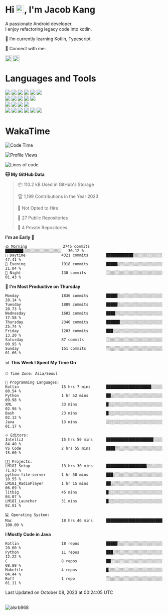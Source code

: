 # Hi <img src="https://media.giphy.com/media/hvRJCLFzcasrR4ia7z/giphy.gif" width="25px">, I'm Jacob Kang
A passionate Android developer.
</br>
I enjoy refactoring legacy code into kotlin.

🌱 I’m currently learning Kotlin, Typescript

🤝 Connect with me:

<a href="https://www.linkedin.com/in/minkyu-kang-b7477b1b2/"><img align="left" src="https://raw.githubusercontent.com/yushi1007/yushi1007/main/images/linkedin.svg" alt="Minkyu Kang | LinkedIn" width="21px"/></a>
<a href="https://www.instagram.com/_jacob_kang/"><img align="left" src="https://raw.githubusercontent.com/yushi1007/yushi1007/main/images/instagram.svg" alt="Jacob Kang | Instagram" width="21px"/></a>

</br>

# Languages and Tools

<div align="left">
<img src="https://img.shields.io/badge/java-007396?logo=java&logoColor=white"/>
<img src="https://img.shields.io/badge/kotlin-7F52FF?logo=kotlin&logoColor=white"/>
<img src="https://img.shields.io/badge/python-3776AB?logo=python&logoColor=white"/>
<img src="https://img.shields.io/badge/bash shell-4EAA25?logo=gnubash&logoColor=white"/>
<img src="https://img.shields.io/badge/c-A8B9CC?logo=c&logoColor=white"/>
<img src="https://img.shields.io/badge/c++-00599C?logo=c%2b%2b&logoColor=white"/>
</div>
<div align="left">
<img src="https://img.shields.io/badge/git-F05032?logo=git&logoColor=white"/>
<img src="https://img.shields.io/badge/github-181717?logo=github&logoColor=white"/>
<img src="https://img.shields.io/badge/mysql-4479A1?logo=mysql&logoColor=white"/>
<img src="https://img.shields.io/badge/sqlite-003B57?logo=sqlite&logoColor=white"/>
<img src="https://img.shields.io/badge/amazon AWS-232F3E?logo=amazonaws&logoColor=white"/>
</div>
<div align="left">
<img src="https://img.shields.io/badge/android-3DDC84?logo=android&logoColor=white"/>
<img src="https://img.shields.io/badge/linux-FCC624?logo=linux&logoColor=white"/>
<img src="https://img.shields.io/badge/flask-000000?logo=flask&logoColor=white"/>
<img src="https://img.shields.io/badge/arduino-00979D?logo=arduino&logoColor=white"/>
</div>
<div align="left">
<img src="https://img.shields.io/badge/slack-4A154B?logo=slack&logoColor=white"/>
<img src="https://img.shields.io/badge/notion-000000?logo=notion&logoColor=white"/>
<img src="https://img.shields.io/badge/jira-0052CC?logo=jira&logoColor=white"/>
<img src="https://img.shields.io/badge/postman-FF6C37?logo=postman&logoColor=white"/>
<img src="https://img.shields.io/badge/intellij-000000?logo=intellijidea&logoColor=white"/>
<img src="https://img.shields.io/badge/pycharm-000000?logo=pycharm&logoColor=white"/>
</div>

# WakaTime

<!--START_SECTION:waka-->
![Code Time](http://img.shields.io/badge/Code%20Time-3%2C050%20hrs%2047%20mins-blue)

![Profile Views](http://img.shields.io/badge/Profile%20Views-0-blue)

![Lines of code](https://img.shields.io/badge/From%20Hello%20World%20I%27ve%20Written-5.2%20million%20lines%20of%20code-blue)

**🐱 My GitHub Data** 

> 📦 110.2 kB Used in GitHub's Storage 
 > 
> 🏆 1,199 Contributions in the Year 2023
 > 
> 🚫 Not Opted to Hire
 > 
> 📜 27 Public Repositories 
 > 
> 🔑 4 Private Repositories 
 > 
**I'm an Early 🐤** 

```text
🌞 Morning                2745 commits        ████████░░░░░░░░░░░░░░░░░   30.12 % 
🌆 Daytime                4321 commits        ████████████░░░░░░░░░░░░░   47.41 % 
🌃 Evening                1918 commits        █████░░░░░░░░░░░░░░░░░░░░   21.04 % 
🌙 Night                  130 commits         ░░░░░░░░░░░░░░░░░░░░░░░░░   01.43 % 
```
📅 **I'm Most Productive on Thursday** 

```text
Monday                   1836 commits        █████░░░░░░░░░░░░░░░░░░░░   20.14 % 
Tuesday                  1889 commits        █████░░░░░░░░░░░░░░░░░░░░   20.73 % 
Wednesday                1602 commits        ████░░░░░░░░░░░░░░░░░░░░░   17.58 % 
Thursday                 2346 commits        ██████░░░░░░░░░░░░░░░░░░░   25.74 % 
Friday                   1203 commits        ███░░░░░░░░░░░░░░░░░░░░░░   13.20 % 
Saturday                 87 commits          ░░░░░░░░░░░░░░░░░░░░░░░░░   00.95 % 
Sunday                   151 commits         ░░░░░░░░░░░░░░░░░░░░░░░░░   01.66 % 
```


📊 **This Week I Spent My Time On** 

```text
🕑︎ Time Zone: Asia/Seoul

💬 Programming Languages: 
Kotlin                   15 hrs 7 mins       ████████████████████░░░░░   80.54 % 
Python                   1 hr 52 mins        ██░░░░░░░░░░░░░░░░░░░░░░░   09.98 % 
XML                      33 mins             █░░░░░░░░░░░░░░░░░░░░░░░░   02.96 % 
Bash                     23 mins             █░░░░░░░░░░░░░░░░░░░░░░░░   02.12 % 
Java                     13 mins             ░░░░░░░░░░░░░░░░░░░░░░░░░   01.17 % 

🔥 Editors: 
IntelliJ                 15 hrs 50 mins      █████████████████████░░░░   84.40 % 
VS Code                  2 hrs 55 mins       ████░░░░░░░░░░░░░░░░░░░░░   15.60 % 

🐱‍💻 Projects: 
LM18I_Setup              13 hrs 30 mins      ██████████████████░░░░░░░   71.93 % 
python-file-server       1 hr 58 mins        ███░░░░░░░░░░░░░░░░░░░░░░   10.55 % 
LM18I_RadioPlayer        1 hr 15 mins        ██░░░░░░░░░░░░░░░░░░░░░░░   06.69 % 
litbig                   45 mins             █░░░░░░░░░░░░░░░░░░░░░░░░   04.07 % 
LM18I_Launcher           31 mins             █░░░░░░░░░░░░░░░░░░░░░░░░   02.81 % 

💻 Operating System: 
Mac                      18 hrs 46 mins      █████████████████████████   100.00 % 
```

**I Mostly Code in Java** 

```text
Kotlin                   18 repos            █████░░░░░░░░░░░░░░░░░░░░   20.00 % 
Python                   11 repos            ███░░░░░░░░░░░░░░░░░░░░░░   12.22 % 
C                        8 repos             ██░░░░░░░░░░░░░░░░░░░░░░░   08.89 % 
Makefile                 4 repos             █░░░░░░░░░░░░░░░░░░░░░░░░   04.44 % 
Roff                     1 repo              ░░░░░░░░░░░░░░░░░░░░░░░░░   01.11 % 
```




 Last Updated on October 08, 2023 at 00:24:05 UTC
<!--END_SECTION:waka-->

</br>

<div align="left">
<img align="left" src="https://github-readme-stats.vercel.app/api/top-langs?username=alsrb968&show_icons=true&locale=en&layout=compact&theme=dark" alt="alsrb968" />
</div>
